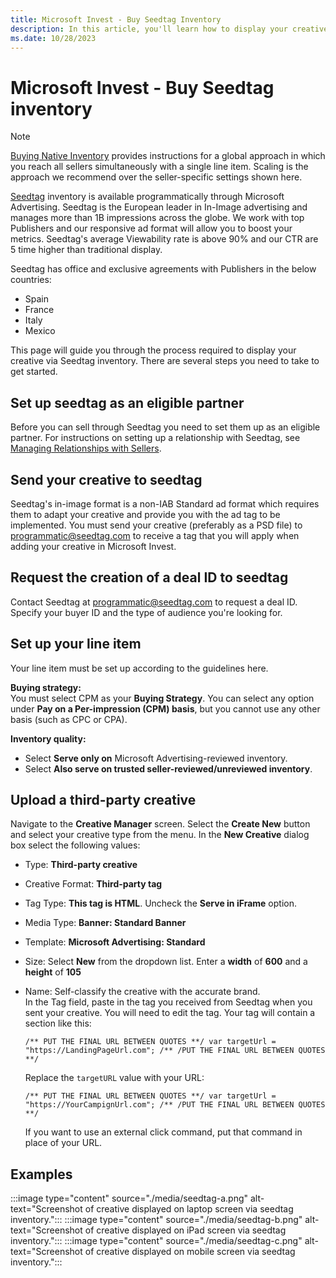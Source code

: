 ```yaml
---
title: Microsoft Invest - Buy Seedtag Inventory
description: In this article, you'll learn how to display your creative via Seedtag inventory. Seedtag inventory is available programmatically.
ms.date: 10/28/2023
---
```


# Microsoft Invest - Buy Seedtag inventory

> [!NOTE]
> [Buying Native Inventory](./buying-native-inventory.md) provides instructions for a global approach in which you reach all sellers simultaneously with a single line item. Scaling is the approach we recommend over the seller-specific settings shown here.

[Seedtag](https://www.seedtag.com) inventory is available programmatically through Microsoft Advertising. Seedtag is the European leader in In-Image advertising and manages more than 1B impressions across the globe. We work with top Publishers and our responsive ad format will allow you to boost your metrics. Seedtag's average Viewability rate is above 90% and our CTR are 5 time higher than traditional display.

Seedtag has office and exclusive agreements with Publishers in the below countries:

- Spain
- France
- Italy
- Mexico

This page will guide you through the process required to display your creative via Seedtag inventory. There are several steps you need to take to get started.

## Set up seedtag as an eligible partner

Before you can sell through Seedtag you need to set them up as an eligible partner. For instructions on setting up a relationship with Seedtag, see [Managing Relationships with Sellers](./managing-relationships-with-sellers.md).

## Send your creative to seedtag

Seedtag's in-image format is a non-IAB Standard ad format which requires them to adapt your creative and provide you with the ad tag to be
implemented. You must send your creative (preferably as a PSD file) to [programmatic@seedtag.com](mailto:programmatic@seedtag.com) to receive a tag that you will apply when adding your creative in Microsoft Invest.

## Request the creation of a deal ID to seedtag

Contact Seedtag at [programmatic@seedtag.com](mailto:programmatic@seedtag.com) to request a deal ID. Specify your buyer ID and the type of audience you're looking for.

## Set up your line item

Your line item must be set up according to the guidelines here.

**Buying strategy:**  
You must select CPM as your **Buying Strategy**. You can select any option under **Pay on a Per-impression (CPM) basis**, but you cannot use any other basis (such as CPC or CPA).

**Inventory quality:**

- Select **Serve only on** Microsoft Advertising-reviewed inventory.
- Select **Also serve on trusted seller-reviewed/unreviewed inventory**.

## Upload a third-party creative

Navigate to the **Creative Manager** screen. Select the **Create New** button and select your creative type from the menu. In the **New Creative** dialog box select the following values:

- Type: **Third-party creative**
- Creative Format: **Third-party tag**
- Tag Type: **This tag is HTML**. Uncheck the **Serve in iFrame** option.
- Media Type: **Banner: Standard Banner**
- Template: **Microsoft Advertising: Standard**
- Size: Select **New** from the dropdown list. Enter a **width** of **600** and a **height** of **105**
- Name: Self-classify the creative with the accurate brand.
  <br>In the Tag field, paste in the tag you received from Seedtag when you sent your creative. You will need to edit the tag. Your tag will contain a section like this:

  ```
  /** PUT THE FINAL URL BETWEEN QUOTES **/ var targetUrl = "https://LandingPageUrl.com"; /** /PUT THE FINAL URL BETWEEN QUOTES **/ 
  ```

  Replace the `targetURL` value with your URL:

  ```
  /** PUT THE FINAL URL BETWEEN QUOTES **/ var targetUrl = "https://YourCampignUrl.com"; /** /PUT THE FINAL URL BETWEEN QUOTES **/ 
  ```

  If you want to use an external click command, put that command in place of your URL.

## Examples

:::image type="content" source="./media/seedtag-a.png" alt-text="Screenshot of creative displayed on laptop screen via seedtag inventory.":::
:::image type="content" source="./media/seedtag-b.png" alt-text="Screenshot of creative displayed on iPad screen via seedtag inventory.":::
:::image type="content" source="./media/seedtag-c.png" alt-text="Screenshot of creative displayed on mobile screen via seedtag inventory.":::
